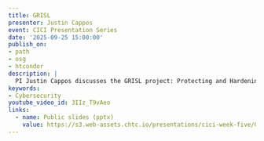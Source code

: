 ```yaml
---
title: GRISL
presenter: Justin Cappos
event: CICI Presentation Series
date: '2025-09-25 15:00:00'
publish_on:
- path
- osg
- htcondor
description: |
  PI Justin Cappos discusses the GRISL project: Protecting and Hardening Scientific Use of Software Libraries with GRISL. The project aims to harden unsafe scientific libraries without changing scientists' code, and to use lightweight userspace isolation to prevent crashes and data corruption, in order to improve the reliability of scientific workflows.
keywords:
- Cybersecurity
youtube_video_id: 3IIz_T9vAeo
links:
  - name: Public slides (pptx)
    value: https://s3.web-assets.chtc.io/presentations/cici-week-five/GRISL Quad Chart.pdf
---
```

